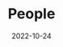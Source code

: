 ---
title: People
date: 2022-10-24

type: landing

sections:
  - block: people
    content:
      title: Meet the Team
      # Choose which groups/teams of users to display.
      #   Edit `user_groups` in each user's profile to add them to one or more of these groups.
      user_groups:
          - Principal Investigator
          - Members
      sort_by: Params.last_name
      sort_ascending: true
    design:
      show_interests: false
      show_role: false
      show_social: true
---